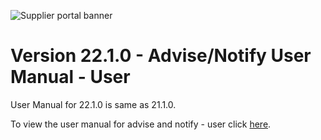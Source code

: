 ![Supplier portal banner](../../../../images/banner-supplier-portal.jpg)

# Version 22.1.0 - Advise/Notify User Manual - User

User Manual for 22.1.0 is same as 21.1.0. 

To view the user manual for advise and notify - user click [here](../20.2.0/usermanual-supplierportal-advise-notify-user.md).
